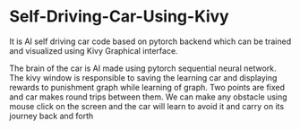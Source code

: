 # Self-Driving-Car-Using-Kivy
It is AI self driving car code based on pytorch backend which can be trained and visualized using Kivy Graphical interface.

The brain of the car is AI made using pytorch sequential neural network.
The kivy window is responsible to saving the learning car and displaying rewards to punishment graph while learning of graph. Two points are fixed and car makes round trips between them. We can make any obstacle using mouse click on the screen and the car will learn to avoid it and carry on its journey back and forth
